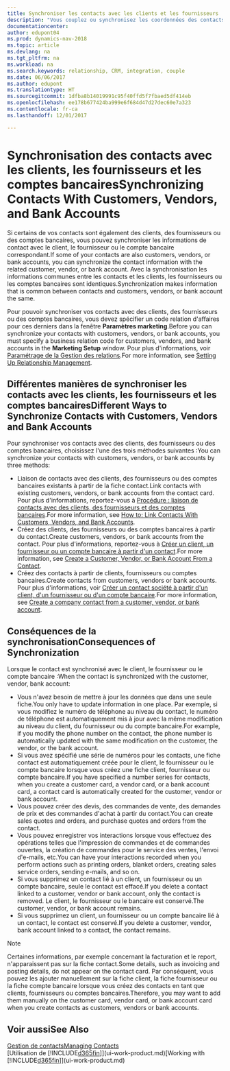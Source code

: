 ```yaml
---
title: Synchroniser les contacts avec les clients et les fournisseurs
description: "Vous couplez ou synchronisez les coordonnées des contacts qui sont également des clients, des fournisseurs, ou des comptes bancaires, afin de mettre uniquement à jour les informations à un emplacement."
documentationcenter: 
author: edupont04
ms.prod: dynamics-nav-2018
ms.topic: article
ms.devlang: na
ms.tgt_pltfrm: na
ms.workload: na
ms.search.keywords: relationship, CRM, integration, couple
ms.date: 06/06/2017
ms.author: edupont
ms.translationtype: HT
ms.sourcegitcommit: 1dfba8b14019991c95f40ffd5f7fbaed5df414eb
ms.openlocfilehash: ee178b677424ba999e6f684d47d27dec60e7a323
ms.contentlocale: fr-ca
ms.lasthandoff: 12/01/2017

---
```

# <a name="synchronizing-contacts-with-customers-vendors-and-bank-accounts"></a><span data-ttu-id="79fa2-103">Synchronisation des contacts avec les clients, les fournisseurs et les comptes bancaires</span><span class="sxs-lookup"><span data-stu-id="79fa2-103">Synchronizing Contacts With Customers, Vendors, and Bank Accounts</span></span>
<span data-ttu-id="79fa2-104">Si certains de vos contacts sont également des clients, des fournisseurs ou des comptes bancaires, vous pouvez synchroniser les informations de contact avec le client, le fournisseur ou le compte bancaire correspondant.</span><span class="sxs-lookup"><span data-stu-id="79fa2-104">If some of your contacts are also customers, vendors, or bank accounts, you can synchronize the contact information with the related customer, vendor, or bank account.</span></span> <span data-ttu-id="79fa2-105">Avec la synchronisation les informations communes entre les contacts et les clients, les fournisseurs ou les comptes bancaires sont identiques.</span><span class="sxs-lookup"><span data-stu-id="79fa2-105">Synchronization makes information that is common between contacts and customers, vendors, or bank account the same.</span></span>  

<span data-ttu-id="79fa2-106">Pour pouvoir synchroniser vos contacts avec des clients, des fournisseurs ou des comptes bancaires, vous devez spécifier un code relation d'affaires pour ces derniers dans la fenêtre **Paramètres marketing**.</span><span class="sxs-lookup"><span data-stu-id="79fa2-106">Before you can synchronize your contacts with customers, vendors, or bank accounts, you must specify a business relation code for customers, vendors, and bank accounts in the **Marketing Setup** window.</span></span> <span data-ttu-id="79fa2-107">Pour plus d'informations, voir [Paramétrage de la Gestion des relations](marketing-setup-marketing.md).</span><span class="sxs-lookup"><span data-stu-id="79fa2-107">For more information, see [Setting Up Relationship Management](marketing-setup-marketing.md).</span></span>

## <a name="different-ways-to-synchronize-contacts-with-customers-vendors-and-bank-accounts"></a><span data-ttu-id="79fa2-108">Différentes manières de synchroniser les contacts avec les clients, les fournisseurs et les comptes bancaires</span><span class="sxs-lookup"><span data-stu-id="79fa2-108">Different Ways to Synchronize Contacts with Customers, Vendors and Bank Accounts</span></span>
<span data-ttu-id="79fa2-109">Pour synchroniser vos contacts avec des clients, des fournisseurs ou des comptes bancaires, choisissez l'une des trois méthodes suivantes :</span><span class="sxs-lookup"><span data-stu-id="79fa2-109">You can synchronize your contacts with customers, vendors, or bank accounts by three methods:</span></span>

* <span data-ttu-id="79fa2-110">Liaison de contacts avec des clients, des fournisseurs ou des comptes bancaires existants à partir de la fiche contact.</span><span class="sxs-lookup"><span data-stu-id="79fa2-110">Link contacts with existing customers, vendors, or bank accounts from the contact card.</span></span> <span data-ttu-id="79fa2-111">Pour plus d'informations, reportez-vous à [Procédure : liaison de contacts avec des clients, des fournisseurs et des comptes bancaires](marketing-how-link-contact.md).</span><span class="sxs-lookup"><span data-stu-id="79fa2-111">For more information, see [How to: Link Contacts With Customers, Vendors, and Bank Accounts](marketing-how-link-contact.md).</span></span>
* <span data-ttu-id="79fa2-112">Créez des clients, des fournisseurs ou des comptes bancaires à partir du contact.</span><span class="sxs-lookup"><span data-stu-id="79fa2-112">Create customers, vendors, or bank accounts from the contact.</span></span> <span data-ttu-id="79fa2-113">Pour plus d'informations, reportez-vous à [Créer un client, un fournisseur ou un compte bancaire à partir d'un contact](marketing-how-create-contacts-new-customers-vendors-bank-accounts.md).</span><span class="sxs-lookup"><span data-stu-id="79fa2-113">For more information, see [Create a Customer, Vendor, or Bank Account From a Contact](marketing-how-create-contacts-new-customers-vendors-bank-accounts.md).</span></span>
* <span data-ttu-id="79fa2-114">Créez des contacts à partir de clients, fournisseurs ou comptes bancaires.</span><span class="sxs-lookup"><span data-stu-id="79fa2-114">Create contacts from customers, vendors or bank accounts.</span></span> <span data-ttu-id="79fa2-115">Pour plus d'informations, voir [Créer un contact société à partir d'un client, d'un fournisseur ou d'un compte bancaire](marketing-how-create-contact-companies.md).</span><span class="sxs-lookup"><span data-stu-id="79fa2-115">For more information, see [Create a company contact from a customer, vendor, or bank account](marketing-how-create-contact-companies.md).</span></span>

## <a name="consequences-of-synchronization"></a><span data-ttu-id="79fa2-116">Conséquences de la synchronisation</span><span class="sxs-lookup"><span data-stu-id="79fa2-116">Consequences of Synchronization</span></span>
<span data-ttu-id="79fa2-117">Lorsque le contact est synchronisé avec le client, le fournisseur ou le compte bancaire :</span><span class="sxs-lookup"><span data-stu-id="79fa2-117">When the contact is synchronized with the customer, vendor, bank account:</span></span>

* <span data-ttu-id="79fa2-118">Vous n'avez besoin de mettre à jour les données que dans une seule fiche.</span><span class="sxs-lookup"><span data-stu-id="79fa2-118">You only have to update information in one place.</span></span> <span data-ttu-id="79fa2-119">Par exemple, si vous modifiez le numéro de téléphone au niveau du contact, le numéro de téléphone est automatiquement mis à jour avec la même modification au niveau du client, du fournisseur ou du compte bancaire.</span><span class="sxs-lookup"><span data-stu-id="79fa2-119">For example, if you modify the phone number on the contact, the phone number is automatically updated with the same modification on the customer, the vendor, or the bank account.</span></span>
* <span data-ttu-id="79fa2-120">Si vous avez spécifié une série de numéros pour les contacts, une fiche contact est automatiquement créée pour le client, le fournisseur ou le compte bancaire lorsque vous créez une fiche client, fournisseur ou compte bancaire.</span><span class="sxs-lookup"><span data-stu-id="79fa2-120">If you have specified a number series for contacts, when you create a customer card, a vendor card, or a bank account card, a contact card is automatically created for the customer, vendor or bank account.</span></span>
* <span data-ttu-id="79fa2-121">Vous pouvez créer des devis, des commandes de vente, des demandes de prix et des commandes d'achat à partir du contact.</span><span class="sxs-lookup"><span data-stu-id="79fa2-121">You can create sales quotes and orders, and purchase quotes and orders from the contact.</span></span>
* <span data-ttu-id="79fa2-122">Vous pouvez enregistrer vos interactions lorsque vous effectuez des opérations telles que l'impression de commandes et de commandes ouvertes, la création de commandes pour le service des ventes, l'envoi d'e-mails, etc.</span><span class="sxs-lookup"><span data-stu-id="79fa2-122">You can have your interactions recorded when you perform actions such as printing orders, blanket orders, creating sales service orders, sending e-mails, and so on.</span></span>
* <span data-ttu-id="79fa2-123">Si vous supprimez un contact lié à un client, un fournisseur ou un compte bancaire, seule le contact est effacé.</span><span class="sxs-lookup"><span data-stu-id="79fa2-123">If you delete a contact linked to a customer, vendor or bank account, only the contact is removed.</span></span> <span data-ttu-id="79fa2-124">Le client, le fournisseur ou le bancaire est conservé.</span><span class="sxs-lookup"><span data-stu-id="79fa2-124">The customer, vendor, or bank account remains.</span></span>
* <span data-ttu-id="79fa2-125">Si vous supprimez un client, un fournisseur ou un compte bancaire lié à un contact, le contact est conservé.</span><span class="sxs-lookup"><span data-stu-id="79fa2-125">If you delete a customer, vendor, bank account linked to a contact, the contact remains.</span></span>

> [!NOTE]  
>   <span data-ttu-id="79fa2-126">Certaines informations, par exemple concernant la facturation et le report, n'apparaissent pas sur la fiche contact.</span><span class="sxs-lookup"><span data-stu-id="79fa2-126">Some details, such as invoicing and posting details, do not appear on the contact card.</span></span> <span data-ttu-id="79fa2-127">Par conséquent, vous pouvez les ajouter manuellement sur la fiche client, la fiche fournisseur ou la fiche compte bancaire lorsque vous créez des contacts en tant que clients, fournisseurs ou comptes bancaires.</span><span class="sxs-lookup"><span data-stu-id="79fa2-127">Therefore, you may want to add them manually on the customer card, vendor card, or bank account card when you create contacts as customers, vendors or bank accounts.</span></span>

## <a name="see-also"></a><span data-ttu-id="79fa2-128">Voir aussi</span><span class="sxs-lookup"><span data-stu-id="79fa2-128">See Also</span></span>
[<span data-ttu-id="79fa2-129">Gestion de contacts</span><span class="sxs-lookup"><span data-stu-id="79fa2-129">Managing Contacts</span></span>](marketing-contacts.md)  
<span data-ttu-id="79fa2-130">[Utilisation de [!INCLUDE[d365fin](includes/d365fin_md.md)]](ui-work-product.md)</span><span class="sxs-lookup"><span data-stu-id="79fa2-130">[Working with [!INCLUDE[d365fin](includes/d365fin_md.md)]](ui-work-product.md)</span></span>

